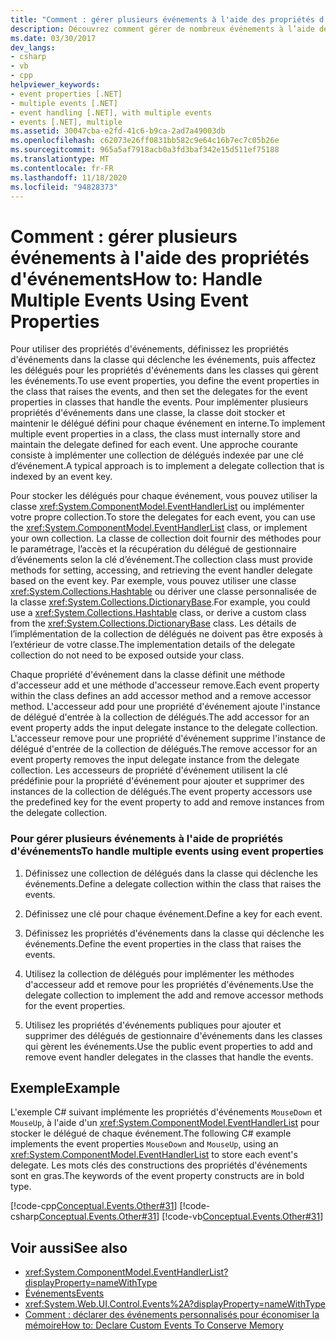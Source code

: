 ```yaml
---
title: "Comment : gérer plusieurs événements à l'aide des propriétés d'événements"
description: Découvrez comment gérer de nombreux événements à l’aide des propriétés d’événement. Définir des collections déléguées, des clés d’événement & des propriétés d’événement. Implémentez les méthodes d’accesseur Add & Remove.
ms.date: 03/30/2017
dev_langs:
- csharp
- vb
- cpp
helpviewer_keywords:
- event properties [.NET]
- multiple events [.NET]
- event handling [.NET], with multiple events
- events [.NET], multiple
ms.assetid: 30047cba-e2fd-41c6-b9ca-2ad7a49003db
ms.openlocfilehash: c62073e26ff0831bb582c9e64c16b7ec7c05b26e
ms.sourcegitcommit: 965a5af7918acb0a3fd3baf342e15d511ef75188
ms.translationtype: MT
ms.contentlocale: fr-FR
ms.lasthandoff: 11/18/2020
ms.locfileid: "94828373"
---
```

# <a name="how-to-handle-multiple-events-using-event-properties"></a><span data-ttu-id="9cf12-105">Comment : gérer plusieurs événements à l'aide des propriétés d'événements</span><span class="sxs-lookup"><span data-stu-id="9cf12-105">How to: Handle Multiple Events Using Event Properties</span></span>
<span data-ttu-id="9cf12-106">Pour utiliser des propriétés d'événements, définissez les propriétés d'événements dans la classe qui déclenche les événements, puis affectez les délégués pour les propriétés d'événements dans les classes qui gèrent les événements.</span><span class="sxs-lookup"><span data-stu-id="9cf12-106">To use event properties, you define the event properties in the class that raises the events, and then set the delegates for the event properties in classes that handle the events.</span></span> <span data-ttu-id="9cf12-107">Pour implémenter plusieurs propriétés d'événements dans une classe, la classe doit stocker et maintenir le délégué défini pour chaque événement en interne.</span><span class="sxs-lookup"><span data-stu-id="9cf12-107">To implement multiple event properties in a class, the class must internally store and maintain the delegate defined for each event.</span></span> <span data-ttu-id="9cf12-108">Une approche courante consiste à implémenter une collection de délégués indexée par une clé d’événement.</span><span class="sxs-lookup"><span data-stu-id="9cf12-108">A typical approach is to implement a delegate collection that is indexed by an event key.</span></span>  
  
 <span data-ttu-id="9cf12-109">Pour stocker les délégués pour chaque événement, vous pouvez utiliser la classe <xref:System.ComponentModel.EventHandlerList> ou implémenter votre propre collection.</span><span class="sxs-lookup"><span data-stu-id="9cf12-109">To store the delegates for each event, you can use the <xref:System.ComponentModel.EventHandlerList> class, or implement your own collection.</span></span> <span data-ttu-id="9cf12-110">La classe de collection doit fournir des méthodes pour le paramétrage, l’accès et la récupération du délégué de gestionnaire d’événements selon la clé d’événement.</span><span class="sxs-lookup"><span data-stu-id="9cf12-110">The collection class must provide methods for setting, accessing, and retrieving the event handler delegate based on the event key.</span></span> <span data-ttu-id="9cf12-111">Par exemple, vous pouvez utiliser une classe <xref:System.Collections.Hashtable> ou dériver une classe personnalisée de la classe <xref:System.Collections.DictionaryBase>.</span><span class="sxs-lookup"><span data-stu-id="9cf12-111">For example, you could use a <xref:System.Collections.Hashtable> class, or derive a custom class from the <xref:System.Collections.DictionaryBase> class.</span></span> <span data-ttu-id="9cf12-112">Les détails de l’implémentation de la collection de délégués ne doivent pas être exposés à l’extérieur de votre classe.</span><span class="sxs-lookup"><span data-stu-id="9cf12-112">The implementation details of the delegate collection do not need to be exposed outside your class.</span></span>  
  
 <span data-ttu-id="9cf12-113">Chaque propriété d'événement dans la classe définit une méthode d'accesseur add et une méthode d'accesseur remove.</span><span class="sxs-lookup"><span data-stu-id="9cf12-113">Each event property within the class defines an add accessor method and a remove accessor method.</span></span> <span data-ttu-id="9cf12-114">L'accesseur add pour une propriété d'événement ajoute l'instance de délégué d'entrée à la collection de délégués.</span><span class="sxs-lookup"><span data-stu-id="9cf12-114">The add accessor for an event property adds the input delegate instance to the delegate collection.</span></span> <span data-ttu-id="9cf12-115">L'accesseur remove pour une propriété d'événement supprime l'instance de délégué d'entrée de la collection de délégués.</span><span class="sxs-lookup"><span data-stu-id="9cf12-115">The remove accessor for an event property removes the input delegate instance from the delegate collection.</span></span> <span data-ttu-id="9cf12-116">Les accesseurs de propriété d'événement utilisent la clé prédéfinie pour la propriété d'événement pour ajouter et supprimer des instances de la collection de délégués.</span><span class="sxs-lookup"><span data-stu-id="9cf12-116">The event property accessors use the predefined key for the event property to add and remove instances from the delegate collection.</span></span>  
  
### <a name="to-handle-multiple-events-using-event-properties"></a><span data-ttu-id="9cf12-117">Pour gérer plusieurs événements à l'aide de propriétés d'événements</span><span class="sxs-lookup"><span data-stu-id="9cf12-117">To handle multiple events using event properties</span></span>  
  
1. <span data-ttu-id="9cf12-118">Définissez une collection de délégués dans la classe qui déclenche les événements.</span><span class="sxs-lookup"><span data-stu-id="9cf12-118">Define a delegate collection within the class that raises the events.</span></span>  
  
2. <span data-ttu-id="9cf12-119">Définissez une clé pour chaque événement.</span><span class="sxs-lookup"><span data-stu-id="9cf12-119">Define a key for each event.</span></span>  
  
3. <span data-ttu-id="9cf12-120">Définissez les propriétés d'événements dans la classe qui déclenche les événements.</span><span class="sxs-lookup"><span data-stu-id="9cf12-120">Define the event properties in the class that raises the events.</span></span>  
  
4. <span data-ttu-id="9cf12-121">Utilisez la collection de délégués pour implémenter les méthodes d'accesseur add et remove pour les propriétés d'événements.</span><span class="sxs-lookup"><span data-stu-id="9cf12-121">Use the delegate collection to implement the add and remove accessor methods for the event properties.</span></span>  
  
5. <span data-ttu-id="9cf12-122">Utilisez les propriétés d'événements publiques pour ajouter et supprimer des délégués de gestionnaire d'événements dans les classes qui gèrent les événements.</span><span class="sxs-lookup"><span data-stu-id="9cf12-122">Use the public event properties to add and remove event handler delegates in the classes that handle the events.</span></span>  
  
## <a name="example"></a><span data-ttu-id="9cf12-123">Exemple</span><span class="sxs-lookup"><span data-stu-id="9cf12-123">Example</span></span>  
 <span data-ttu-id="9cf12-124">L'exemple C# suivant implémente les propriétés d'événements `MouseDown` et `MouseUp`, à l'aide d'un <xref:System.ComponentModel.EventHandlerList> pour stocker le délégué de chaque événement.</span><span class="sxs-lookup"><span data-stu-id="9cf12-124">The following C# example implements the event properties `MouseDown` and `MouseUp`, using an <xref:System.ComponentModel.EventHandlerList> to store each event's delegate.</span></span> <span data-ttu-id="9cf12-125">Les mots clés des constructions des propriétés d'événements sont en gras.</span><span class="sxs-lookup"><span data-stu-id="9cf12-125">The keywords of the event property constructs are in bold type.</span></span>  
  
 [!code-cpp[Conceptual.Events.Other#31](../../../samples/snippets/cpp/VS_Snippets_CLR/conceptual.events.other/cpp/example3.cpp#31)]
 [!code-csharp[Conceptual.Events.Other#31](../../../samples/snippets/csharp/VS_Snippets_CLR/conceptual.events.other/cs/example3.cs#31)]
 [!code-vb[Conceptual.Events.Other#31](../../../samples/snippets/visualbasic/VS_Snippets_CLR/conceptual.events.other/vb/example3.vb#31)]  
  
## <a name="see-also"></a><span data-ttu-id="9cf12-126">Voir aussi</span><span class="sxs-lookup"><span data-stu-id="9cf12-126">See also</span></span>

- <xref:System.ComponentModel.EventHandlerList?displayProperty=nameWithType>
- [<span data-ttu-id="9cf12-127">Événements</span><span class="sxs-lookup"><span data-stu-id="9cf12-127">Events</span></span>](index.md)
- <xref:System.Web.UI.Control.Events%2A?displayProperty=nameWithType>
- [<span data-ttu-id="9cf12-128">Comment : déclarer des événements personnalisés pour économiser la mémoire</span><span class="sxs-lookup"><span data-stu-id="9cf12-128">How to: Declare Custom Events To Conserve Memory</span></span>](../../visual-basic/programming-guide/language-features/events/how-to-declare-custom-events-to-conserve-memory.md)
